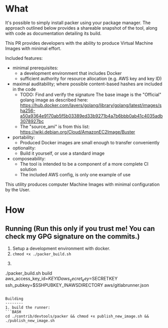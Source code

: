 What
====

It's possible to simply install packer using your package manager.  The approach outlined below
provides a shareable snapshot of the tool, along with code as documentation detailing its build.

This PR provides developers with the ability to produce Virtual Machine Images with minimal effort.

Included features:

* minimal prerequisites:
     - a development environment that includes Docker
     - sufficient authority for resource allocation (e.g. AWS key and key ID)
* maximal auditability; where possible content-based hashes are included in the code
     - TODO: Find and verify the signature
          The base image is the "Official" golang image as described here:
https://hub.docker.com/layers/golang/library/golang/latest/images/sha256-a50a9364e9170ab5f5b03389ed33b9271b4a7b6bbb0ab41c4035adb3078927bc
     - The "source_ami" is from this list: https://wiki.debian.org/Cloud/AmazonEC2Image/Buster
* portability:
     - Produced Docker images are small enough to transfer conveniently
* optionality:
     - Build it yourself, or use a standard image
* composeability:
    - The tool is intended to be a component of a more complete CI solution
    - The included AWS config, is only one example of use

This utility produces computer Machine Images with minimal configuration by the User.

How
===

Running (Run this only if you trust me!  You can check my GPG signature on the commits.)
----------
1. Setup a development environment with docker.
2. `chmod +x ./packer_build.sh`
3. ```BASH
./packer_build.sh build aws_access_key_id=$KEYID aws_secret_key=$SECRETKEY ssh_pubkey=$SSHPUBKEY_INAWSDIRECTORY aws/gitlabrunner.json
   ```

Building
--------
1. build the runner:
```BASH
cd ./contrib/devtools/packer && chmod +x publish_new_image.sh && ./publish_new_image.sh
```
